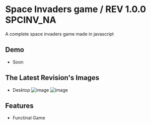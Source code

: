 
# Space Invaders game / REV 1.0.0 SPCINV_NA

A complete space invaders game made in javascript
## Demo
 -  Soon


## The Latest Revision's Images

- Desktop
![image](https://user-images.githubusercontent.com/64546774/228454977-cdd2bd73-302b-4e8c-9b67-b8c63f57769e.png)
![image](https://user-images.githubusercontent.com/64546774/228455165-2191c365-60da-4c64-82e8-b7da1cd413b1.png)
## Features
- Functinal Game
